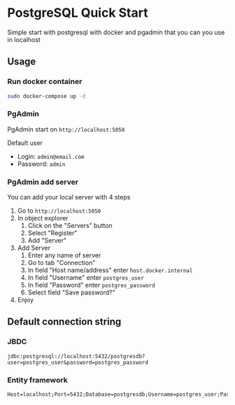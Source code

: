 # PostgreSQL Quick Start

Simple start with postgresql with docker and pgadmin that you can you use in localhost

## Usage

### Run docker container

```bash
sudo docker-compose up -d
```

### PgAdmin

PgAdmin start on `http://localhost:5050`

Default user

* Login: `admin@email.com`
* Password: `admin`

### PgAdmin add server

You can add your local server with 4 steps

1. Go to `http://localhost:5050`
2. In object explorer
    1. Click on the "Servers" button
    2. Select "Register"
    3. Add "Server"
3. Add Server
    1. Enter any name of server 
    2. Go to tab "Connection"
    3. In field "Host name/address" enter `host.docker.internal`
    4. In field "Username" enter `postgres_user`
    5. In field "Password" enter `postgres_password`
    6. Select field "Save password?"
4. Enjoy

## Default connection string

### JBDC

``` postgresql
jdbc:postgresql://localhost:5432/postgresdb?user=postgres_user&password=postgres_password
```

### Entity framework

```efcore
Host=localhost;Port=5432;Database=postgresdb;Username=postgres_user;Password=postgres_password;IncludeErrorDetail=True"
```
